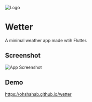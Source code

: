 
![Logo](https://raw.githubusercontent.com/ohshahab/wetter/main/logo.png)


# Wetter

A minimal weather app made wtih Flutter.

## Screenshot

![App Screenshot](https://raw.githubusercontent.com/ohshahab/wetter/main/screenshot.png)


## Demo

https://ohshahab.github.io/wetter
